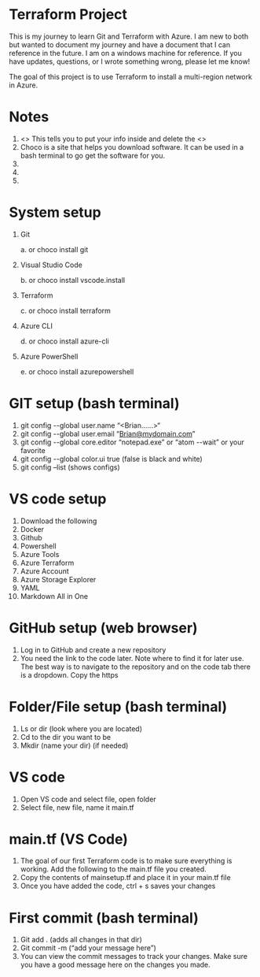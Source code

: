 # Terraform Project

This is my journey to learn Git and Terraform with Azure.  I am new to both but wanted to document my journey and have a document that I can reference in the future.  I am on a windows machine for reference.  If you have updates, questions, or I wrote something wrong, please let me know!   

The goal of this project is to use Terraform to install a multi-region network in Azure. 

# Notes
1.	<>  This tells you to put your info inside and delete the <>
2.	 Choco is a site that helps you download software.  It can be used in a bash terminal to go get the software for you.  
3.	 
4.	 
5.	 

# System setup
1.	Git 

    a.	or choco install git

2.	Visual Studio Code 

    b.	or choco install vscode.install

3.	Terraform 

    c.	or choco install terraform

4.	Azure CLI 

    d.	or choco install azure-cli

5.	Azure PowerShell 

    e.	 or choco install azurepowershell

# GIT setup (bash terminal)
1.	git config --global user.name “<Brian......>“
2.	git config --global user.email “<Brian@mydomain.com>”
3.	git config --global core.editor “notepad.exe” 
or “atom --wait” or your favorite
4.    git config --global color.ui true (false is black and white)
5.	git config –list (shows configs)

# VS code setup
1.	Download the following 
2.	Docker
3.	Github
4.	Powershell
5.	Azure Tools
6.	Azure Terraform
7.	Azure Account
8.	Azure Storage Explorer
9.	YAML
10.	Markdown All in One


# GitHub setup (web browser)
1.    Log in to GitHub and create a new repository 
2.    You need the link to the code later.  Note where to find it for later use.  The best way is to navigate to the repository and on the code tab there is a dropdown.  Copy the https

# Folder/File setup (bash terminal)
1.	Ls or dir (look where you are located) 
2.	Cd to the dir you want to be
3.	Mkdir (name your dir) (if needed)
	
	
# VS code
1.	Open VS code and select file, open folder
2.	Select file, new file, name it main.tf

# main.tf (VS Code)
1.	The goal of our first Terraform code is to make sure everything is working.  Add the following to the main.tf file you created. 
2.	Copy the contents of mainsetup.tf and place it in your main.tf file
3.	Once you have added the code, ctrl + s saves your changes

# First commit (bash terminal)
1.	Git add . (adds all changes in that dir)
2.	Git commit -m (“add your message here”)
3.	You can view the commit messages to track your changes.  Make sure you have a good message here on the changes you made.  






